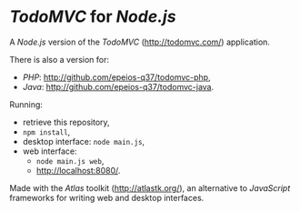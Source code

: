 # *TodoMVC* for *Node.js*

A *Node.js* version of the *TodoMVC* (<http://todomvc.com/>) application.

There is also a version for:

* *PHP*: <http://github.com/epeios-q37/todomvc-php>,
* *Java*: <http://github.com/epeios-q37/todomvc-java>.

Running:

* retrieve this repository,
* `npm install`,
* desktop interface: `node main.js`,
* web interface:
  * `node main.js web`,
  * <http://localhost:8080/>.

Made with the *Atlas* toolkit (<http://atlastk.org/>), an alternative to *JavaScript* frameworks for writing web and desktop interfaces.